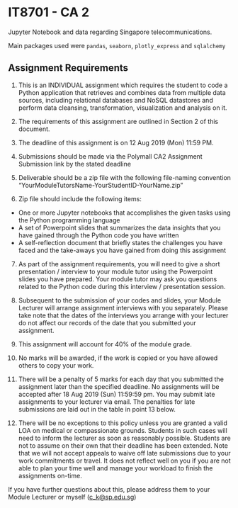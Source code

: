 # IT8701 - CA 2
Jupyter Notebook and data regarding Singapore telecommunications.

Main packages used were `pandas`, `seaborn`, `plotly_express` and `sqlalchemy`

## Assignment Requirements

1. This is an INDIVIDUAL assignment which requires the student to code a Python application that retrieves and combines data from multiple data sources, including relational databases and NoSQL datastores and perform data cleansing, transformation,  visualization and analysis on it.

2.	The requirements of this assignment are outlined in Section 2 of this document.

3.	The deadline of this assignment is on 12 Aug 2019 (Mon) 11:59 PM.

4.	Submissions should be made via the Polymall CA2 Assignment Submission link by the stated deadline

5.	Deliverable should be a zip file with the following file-naming convention “YourModuleTutorsName-YourStudentID-YourName.zip”

6.	Zip file should include the following items:
- One or more Jupyter notebooks that accomplishes the given tasks using the Python programming language
- A set of Powerpoint slides that summarizes the data insights that you have gained through the Python code you have written
- A self-reflection document that briefly states the challenges you have faced and the take-aways you have gained from doing this assignment

7.	As part of the assignment requirements, you will need to give a short presentation / interview to your module tutor using the Powerpoint slides you have prepared.  Your module tutor may ask you questions related to the Python code during this interview / presentation session.

8.	Subsequent to the submission of your codes and slides, your Module Lecturer will arrange assignment interviews with you separately. Please take note that the dates of the interviews you arrange with your lecturer do not affect our records of the date that you submitted your assignment.


9.	This assignment will account for 40% of the module grade.

10.	No marks will be awarded, if the work is copied or you have allowed others to copy your work.

11.	There will be a penalty of 5 marks for each day that you submitted the assignment later than the specified deadline. No assignments will be accepted after 18 Aug 2019 (Sun) 11:59:59 pm. You may submit late assignments to your lecturer via email. The penalties for late submissions are laid out in the table in point 13 below.

12.	There will be no exceptions to this policy unless you are granted  a valid LOA on medical or compassionate grounds.  Students in such cases will need to inform the lecturer as soon as reasonably possible.  Students are not to assume on their own that their deadline has been extended. Note that we will not accept appeals to waive off late submissions due to your work commitments or travel.  It does not reflect well on you if you are not able to plan your time well and manage your workload to finish the assignments on-time.

If you have further questions about this, please address them to your Module Lecturer or myself (c_k@sp.edu.sg)

